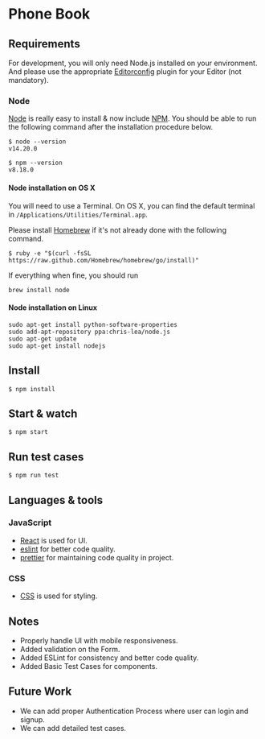 
# Phone Book

## Requirements

For development, you will only need Node.js installed on your environment.
And please use the appropriate [Editorconfig](http://editorconfig.org/) plugin for your Editor (not mandatory).

### Node

[Node](http://nodejs.org/) is really easy to install & now include [NPM](https://npmjs.org/).
You should be able to run the following command after the installation procedure
below.

    $ node --version
    v14.20.0

    $ npm --version
    v8.18.0

#### Node installation on OS X

You will need to use a Terminal. On OS X, you can find the default terminal in
`/Applications/Utilities/Terminal.app`.

Please install [Homebrew](http://brew.sh/) if it's not already done with the following command.

    $ ruby -e "$(curl -fsSL https://raw.github.com/Homebrew/homebrew/go/install)"

If everything when fine, you should run

    brew install node

#### Node installation on Linux

    sudo apt-get install python-software-properties
    sudo add-apt-repository ppa:chris-lea/node.js
    sudo apt-get update
    sudo apt-get install nodejs


## Install

    $ npm install


## Start & watch

    $ npm start

## Run test cases

    $ npm run test

## Languages & tools

### JavaScript

- [React](http://facebook.github.io/react) is used for UI.
- [eslint](https://eslint.org/) for better code quality.
- [prettier](https://prettier.io/) for maintaining code quality in project.

### CSS
- [CSS](https://sass-lang.com/) is used for styling.

## Notes
- Properly handle UI with mobile responsiveness.
- Added validation on the Form.
- Added ESLint for consistency and better code quality.
- Added Basic Test Cases for components.

## Future Work
- We can add proper Authentication Process where user can login and signup.
- We can add detailed test cases.
